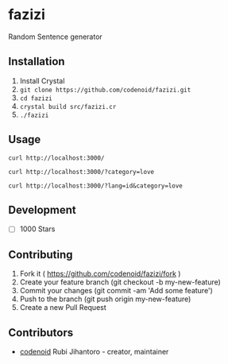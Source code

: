 # fazizi

Random Sentence generator

## Installation

1. Install Crystal
2. `git clone https://github.com/codenoid/fazizi.git`
3. `cd fazizi`
4. `crystal build src/fazizi.cr`
4. `./fazizi`

## Usage

`curl http://localhost:3000/`

`curl http://localhost:3000/?category=love`

`curl http://localhost:3000/?lang=id&category=love`

## Development

- [ ] 1000 Stars

## Contributing

1. Fork it ( https://github.com/codenoid/fazizi/fork )
2. Create your feature branch (git checkout -b my-new-feature)
3. Commit your changes (git commit -am 'Add some feature')
4. Push to the branch (git push origin my-new-feature)
5. Create a new Pull Request

## Contributors

- [codenoid](https://github.com/codenoid) Rubi Jihantoro - creator, maintainer
